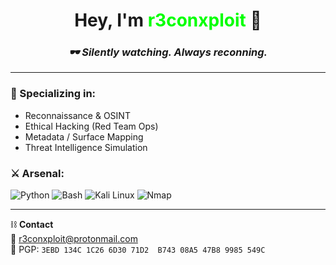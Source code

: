 <h1 align="center">Hey, I'm <span style="color:#00FF00;">r3conxploit</span> 👾</h1>

<p align="center">
 
</p>

<h3 align="center"><i>🕶️ Silently watching. Always reconning.</i></h3>

---

### 🧠 Specializing in:
- Reconnaissance & OSINT
- Ethical Hacking (Red Team Ops)
- Metadata / Surface Mapping
- Threat Intelligence Simulation

### ⚔️ Arsenal:
![Python](https://img.shields.io/badge/Python-3670A0?style=flat&logo=python&logoColor=fff)
![Bash](https://img.shields.io/badge/Bash-121011?style=flat&logo=gnubash&logoColor=white)
![Kali Linux](https://img.shields.io/badge/Kali-202224?style=flat&logo=kalilinux&logoColor=white)
![Nmap](https://img.shields.io/badge/Nmap-004570?style=flat&logo=nmap&logoColor=white)

---

⛓️ **Contact**  
📧 r3conxploit@protonmail.com  
🔐 PGP: `3EBD 134C 1C26 6D30 71D2  B743 08A5 47B8 9985 549C`

